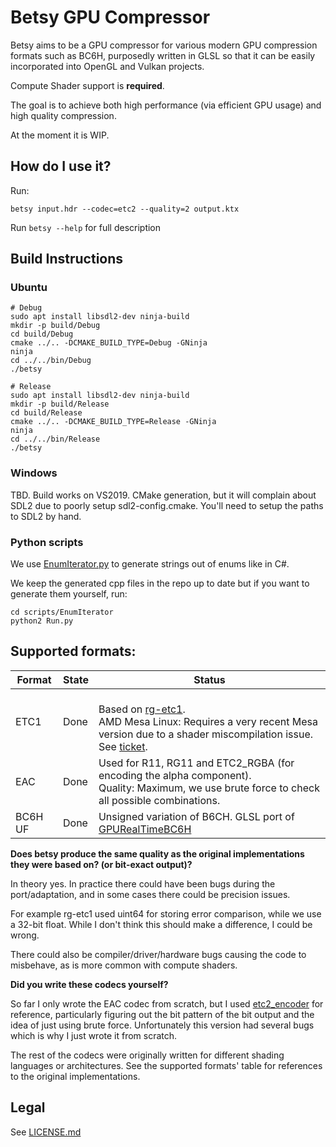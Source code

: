 # Betsy GPU Compressor

Betsy aims to be a GPU compressor for various modern GPU compression formats such as BC6H,
purposedly written in GLSL so that it can be easily incorporated into OpenGL and Vulkan projects.

Compute Shader support is **required**.

The goal is to achieve both high performance (via efficient GPU usage) and high quality compression.

At the moment it is WIP.

## How do I use it?

Run:
```
betsy input.hdr --codec=etc2 --quality=2 output.ktx
```

Run `betsy --help` for full description

## Build Instructions

### Ubuntu

```
# Debug
sudo apt install libsdl2-dev ninja-build
mkdir -p build/Debug
cd build/Debug
cmake ../.. -DCMAKE_BUILD_TYPE=Debug -GNinja
ninja
cd ../../bin/Debug
./betsy

# Release
sudo apt install libsdl2-dev ninja-build
mkdir -p build/Release
cd build/Release
cmake ../.. -DCMAKE_BUILD_TYPE=Release -GNinja
ninja
cd ../../bin/Release
./betsy
```

### Windows

TBD.
Build works on VS2019. CMake generation, but it will complain about SDL2 due to poorly setup sdl2-config.cmake.
You'll need to setup the paths to SDL2 by hand.

### Python scripts

We use [EnumIterator.py](https://github.com/darksylinc/EnumIterator) to generate strings out of enums like in C#.

We keep the generated cpp files in the repo up to date but if you want to generate them yourself, run:

```
cd scripts/EnumIterator
python2 Run.py
```

## Supported formats:

| Format  | State          |Status|
|---------|----------------|------|
| ETC1    | Done 			| <br/>Based on [rg-etc1](https://github.com/richgel999/rg-etc1).<br/>AMD Mesa Linux: Requires a very recent Mesa version due to a shader miscompilation issue. See [ticket](https://gitlab.freedesktop.org/mesa/mesa/-/issues/3044#note_515611).|
| EAC     | Done           | Used for R11, RG11 and ETC2_RGBA (for encoding the alpha component).<br/>Quality: Maximum, we use brute force to check all possible combinations.|
| BC6H UF | Done           | Unsigned variation of B6CH. GLSL port of [GPURealTimeBC6H](https://github.com/knarkowicz/GPURealTimeBC6H)|

**Does betsy produce the same quality as the original implementations they were based on? (or bit-exact output)?**

In theory yes. In practice there could have been bugs during the port/adaptation,
and in some cases there could be precision issues.

For example rg-etc1 used uint64 for storing error comparison, while we use a 32-bit float.
While I don't think this should make a difference, I could be wrong.

There could also be compiler/driver/hardware bugs causing the code to misbehave, as is more common with compute shaders.

**Did you write these codecs yourself?**

So far I only wrote the EAC codec from scratch, but I used [etc2_encoder](https://github.com/titilambert/packaging-efl/blob/master/src/static_libs/rg_etc/etc2_encoder.c) for reference, particularly figuring out the bit pattern of the bit output and the idea of just using brute force. Unfortunately this version had several bugs which is why I just wrote it from scratch.

The rest of the codecs were originally written for different shading languages or architectures. See the supported formats' table for references to the original implementations.


## Legal

See [LICENSE.md](LICENSE.md)